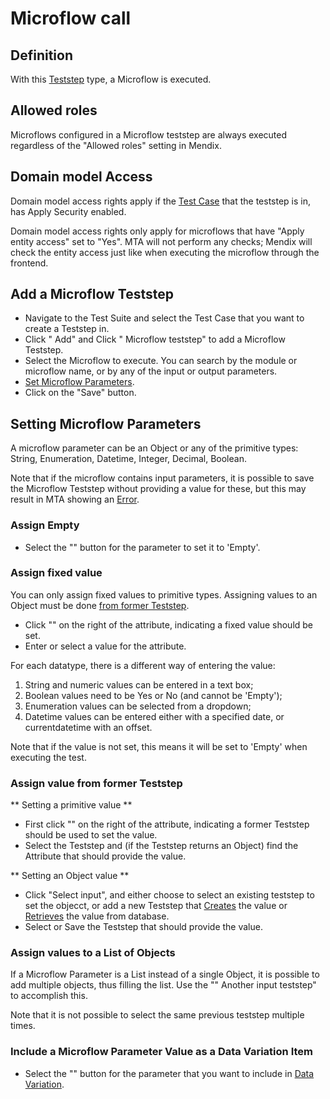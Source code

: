 # Microflow call

## Definition

With this [Teststep](.) type, a Microflow is executed. 

## Allowed roles

Microflows configured in a Microflow teststep are always executed regardless of the "Allowed roles" setting in Mendix.

## Domain model Access

Domain model access rights apply if the [Test Case](../test-case) that the teststep is in, has Apply Security enabled.

Domain model access rights only apply for microflows that have "Apply entity access" set to "Yes". MTA will not perform any checks; Mendix will check the entity access just like when executing the microflow through the frontend. 

## Add a Microflow Teststep
- Navigate to the Test Suite and select the Test Case that you want to create a Teststep in.
- Click "<i class="fal fa-plus-circle"></i> Add" and Click "<i class="fal fa-plus-circle"></i> Microflow teststep" to add a Microflow Teststep.
- Select the Microflow to execute. You can search by the module or microflow name, or by any of the input or output parameters.
- [Set Microflow Parameters](#setting-microflow-parameters).
- Click on the "Save" button. 

## Setting Microflow Parameters

A microflow parameter can be an Object or any of the primitive types: String, Enumeration, Datetime, Integer, Decimal, Boolean.

Note that if the microflow contains input parameters, it is possible to save the Microflow Teststep without providing a value for these, but this may result in MTA showing an [Error](../error).

### Assign Empty 

- Select the "<i class="fal fa-empty-set"></i>" button for the parameter to set it to 'Empty'.

### Assign fixed value

You can only assign fixed values to primitive types. 
Assigning values to an Object must be done [from former Teststep](#assign-value-from-former-teststep).

- Click "<i class="fas fa-keyboard"></i>" on the right of the attribute, indicating a fixed value should be set.
- Enter or select a value for the attribute. 

For each datatype, there is a different way of entering the value:
1. String and numeric values can be entered in a text box;
2. Boolean values need to be Yes or No (and cannot be 'Empty');
3. Enumeration values can be selected from a dropdown;
4. Datetime values can be entered either with a specified date, or currentdatetime with an offset.

Note that if the value is not set, this means it will be set to 'Empty' when executing the test. 

### Assign value from former Teststep

** Setting a primitive value **
- First click "<i class="fal fa-chevron-circle-right"></i>" on the right of the attribute, indicating a former Teststep should be used to set the value.
- Select the Teststep and (if the Teststep returns an Object) find the Attribute that should provide the value.

** Setting an Object value **
- Click "Select input", and either choose to select an existing teststep to set the objecct, or add a new Teststep that [Creates](Teststep/create) the value or [Retrieves](Teststep/retrieve) the value from database.
- Select or Save the Teststep that should provide the value.

### Assign values to a List of Objects
If a Microflow Parameter is a List instead of a single Object, it is possible to add multiple objects, thus filling the list. Use the "<i class="fal fa-plus-circle"></i>" Another input teststep" to accomplish this.

Note that it is not possible to select the same previous teststep multiple times.

### Include a Microflow Parameter Value as a Data Variation Item
- Select the "<i class="fas fa-table"></i>" button for the parameter that you want to include in [Data Variation](datavariation).
